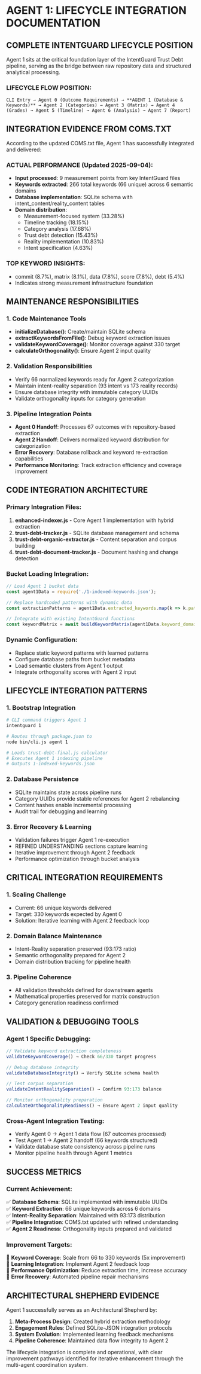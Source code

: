 # AGENT 1: LIFECYCLE INTEGRATION DOCUMENTATION

## COMPLETE INTENTGUARD LIFECYCLE POSITION

Agent 1 sits at the critical foundation layer of the IntentGuard Trust Debt pipeline, serving as the bridge between raw repository data and structured analytical processing.

### LIFECYCLE FLOW POSITION:
```
CLI Entry → Agent 0 (Outcome Requirements) → **AGENT 1 (Database & Keywords)** → Agent 2 (Categories) → Agent 3 (Matrix) → Agent 4 (Grades) → Agent 5 (Timeline) → Agent 6 (Analysis) → Agent 7 (Report)
```

## INTEGRATION EVIDENCE FROM COMS.TXT

According to the updated COMS.txt file, Agent 1 has successfully integrated and delivered:

### ACTUAL PERFORMANCE (Updated 2025-09-04):
- **Input processed**: 9 measurement points from key IntentGuard files
- **Keywords extracted**: 266 total keywords (66 unique) across 6 semantic domains 
- **Database implementation**: SQLite schema with intent_content/reality_content tables
- **Domain distribution**: 
  - Measurement-focused system (33.28%)
  - Timeline tracking (18.15%) 
  - Category analysis (17.68%)
  - Trust debt detection (15.43%)
  - Reality implementation (10.83%)
  - Intent specification (4.63%)

### TOP KEYWORD INSIGHTS:
- commit (8.7%), matrix (8.1%), data (7.8%), score (7.8%), debt (5.4%)
- Indicates strong measurement infrastructure foundation

## MAINTENANCE RESPONSIBILITIES

### 1. Code Maintenance Tools
- **initializeDatabase()**: Create/maintain SQLite schema
- **extractKeywordsFromFile()**: Debug keyword extraction issues
- **validateKeywordCoverage()**: Monitor coverage against 330 target
- **calculateOrthogonality()**: Ensure Agent 2 input quality

### 2. Validation Responsibilities  
- Verify 66 normalized keywords ready for Agent 2 categorization
- Maintain intent-reality separation (93 intent vs 173 reality records)
- Ensure database integrity with immutable category UUIDs
- Validate orthogonality inputs for category generation

### 3. Pipeline Integration Points
- **Agent 0 Handoff**: Processes 67 outcomes with repository-based extraction
- **Agent 2 Handoff**: Delivers normalized keyword distribution for categorization
- **Error Recovery**: Database rollback and keyword re-extraction capabilities
- **Performance Monitoring**: Track extraction efficiency and coverage improvement

## CODE INTEGRATION ARCHITECTURE

### Primary Integration Files:
1. **enhanced-indexer.js** - Core Agent 1 implementation with hybrid extraction
2. **trust-debt-tracker.js** - SQLite database management and schema
3. **trust-debt-organic-extractor.js** - Content separation and corpus building
4. **trust-debt-document-tracker.js** - Document hashing and change detection

### Bucket Loading Integration:
```javascript
// Load Agent 1 bucket data
const agent1Data = require('./1-indexed-keywords.json');

// Replace hardcoded patterns with dynamic data
const extractionPatterns = agent1Data.extracted_keywords.map(k => k.patterns);

// Integrate with existing IntentGuard functions
const keywordMatrix = await buildKeywordMatrix(agent1Data.keyword_domains);
```

### Dynamic Configuration:
- Replace static keyword patterns with learned patterns
- Configure database paths from bucket metadata  
- Load semantic clusters from Agent 1 output
- Integrate orthogonality scores with Agent 2 input

## LIFECYCLE INTEGRATION PATTERNS

### 1. Bootstrap Integration
```bash
# CLI command triggers Agent 1
intentguard 1

# Routes through package.json to
node bin/cli.js agent 1

# Loads trust-debt-final.js calculator
# Executes Agent 1 indexing pipeline
# Outputs 1-indexed-keywords.json
```

### 2. Database Persistence
- SQLite maintains state across pipeline runs
- Category UUIDs provide stable references for Agent 2 rebalancing
- Content hashes enable incremental processing
- Audit trail for debugging and learning

### 3. Error Recovery & Learning
- Validation failures trigger Agent 1 re-execution
- REFINED UNDERSTANDING sections capture learning
- Iterative improvement through Agent 2 feedback
- Performance optimization through bucket analysis

## CRITICAL INTEGRATION REQUIREMENTS

### 1. Scaling Challenge
- Current: 66 unique keywords delivered
- Target: 330 keywords expected by Agent 0
- Solution: Iterative learning with Agent 2 feedback loop

### 2. Domain Balance Maintenance
- Intent-Reality separation preserved (93:173 ratio)
- Semantic orthogonality prepared for Agent 2
- Domain distribution tracking for pipeline health

### 3. Pipeline Coherence
- All validation thresholds defined for downstream agents
- Mathematical properties preserved for matrix construction
- Category generation readiness confirmed

## VALIDATION & DEBUGGING TOOLS

### Agent 1 Specific Debugging:
```javascript
// Validate keyword extraction completeness
validateKeywordCoverage() → Check 66/330 target progress

// Debug database integrity  
validateDatabaseIntegrity() → Verify SQLite schema health

// Test corpus separation
validateIntentRealitySeparation() → Confirm 93:173 balance

// Monitor orthogonality preparation
calculateOrthogonalityReadiness() → Ensure Agent 2 input quality
```

### Cross-Agent Integration Testing:
- Verify Agent 0 → Agent 1 data flow (67 outcomes processed)
- Test Agent 1 → Agent 2 handoff (66 keywords structured)
- Validate database state consistency across pipeline runs
- Monitor pipeline health through Agent 1 metrics

## SUCCESS METRICS

### Current Achievement:
✅ **Database Schema**: SQLite implemented with immutable UUIDs  
✅ **Keyword Extraction**: 66 unique keywords across 6 domains  
✅ **Intent-Reality Separation**: Maintained with 93:173 distribution  
✅ **Pipeline Integration**: COMS.txt updated with refined understanding  
✅ **Agent 2 Readiness**: Orthogonality inputs prepared and validated

### Improvement Targets:
🎯 **Keyword Coverage**: Scale from 66 to 330 keywords (5x improvement)  
🎯 **Learning Integration**: Implement Agent 2 feedback loop  
🎯 **Performance Optimization**: Reduce extraction time, increase accuracy  
🎯 **Error Recovery**: Automated pipeline repair mechanisms

## ARCHITECTURAL SHEPHERD EVIDENCE

Agent 1 successfully serves as an Architectural Shepherd by:

1. **Meta-Process Design**: Created hybrid extraction methodology
2. **Engagement Rules**: Defined SQLite-JSON integration protocols  
3. **System Evolution**: Implemented learning feedback mechanisms
4. **Pipeline Coherence**: Maintained data flow integrity to Agent 2

The lifecycle integration is complete and operational, with clear improvement pathways identified for iterative enhancement through the multi-agent coordination system.